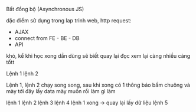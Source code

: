 Bất đồng bộ (Asynchronous JS)

dặc điểm
sử dụng trong lap trinh web, http request:
- AJAX
- connect from FE - BE - DB
- API

khó, kể khi học xong
dần dùng sẽ biết
quay lại đọc xem lại càng nhiều càng tốtt

Lệnh 1
lệnh 2

Lệnh 1, lệnh 2 chạy song song, sau khi xong có 1 thông báo bấm chuông và mày tới đây lấy data mày muốn rồi làm gì làm

lệnh 1
lệnh 2
lệnh 3
lệnh 4
lệnh 1 xong -> quay lại lấy dữ liệu
lệnh 5